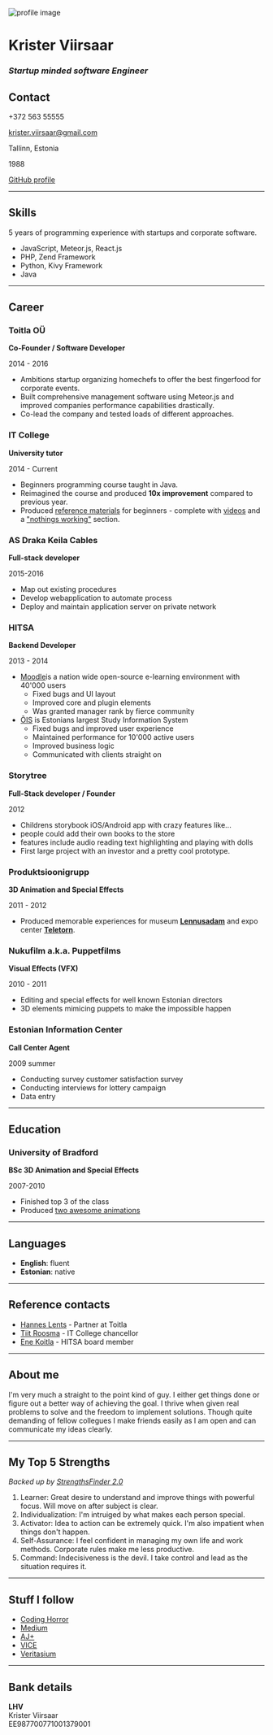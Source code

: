 <dic class="center">

![profile image](http://krister.ee/face.png)

# Krister Viirsaar
### *Startup minded software Engineer*

## Contact

+372 563 55555

krister.viirsaar@gmail.com

Tallinn, Estonia

1988

[GitHub profile](https://github.com/KristerV)

</div>

-----

## Skills

5 years of programming experience with startups and corporate software.

* JavaScript, Meteor.js, React.js
* PHP, Zend Framework
* Python, Kivy Framework
* Java

-----

## Career

### Toitla OÜ

**Co-Founder / Software Developer**

2014 - 2016

* Ambitions startup organizing homechefs to offer the best fingerfood for corporate events.
* Built comprehensive management software using Meteor.js and improved companies performance capabilities drastically.
* Co-lead the company and tested loads of different approaches.

### IT College

**University tutor**

2014 - Current

* Beginners programming course taught in Java.
* Reimagined the course and produced **10x improvement** compared to previous year.
* Produced [reference materials](http://i200.itcollege.ee/) for beginners - complete with [videos](http://i200.itcollege.ee/Videod) and a ["nothings working"](http://i200.itcollege.ee/hadaabi) section.

### AS Draka Keila Cables

**Full-stack developer**

2015-2016

* Map out existing procedures
* Develop webapplication to automate process
* Deploy and maintain application server on private network

### HITSA

**Backend Developer**

2013 - 2014

* [Moodle](https://moodle.hitsa.ee/)is a nation wide open-source e-learning environment with 40'000 users
    * Fixed bugs and UI layout
    * Improved core and plugin elements
    * Was granted manager rank by fierce community
* [ÕIS](https://itcollege.ois.ee/) is Estonians largest Study Information System
    * Fixed bugs and improved user experience
    * Maintained performance for 10'000 active users
    * Improved business logic
    * Communicated with clients straight on

### Storytree

**Full-Stack developer / Founder**

2012

* Childrens storybook iOS/Android app with crazy features like...
* people could add their own books to the store
* features include audio reading text highlighting and playing with dolls
* First large project with an investor and a pretty cool prototype.

### Produktsioonigrupp

**3D Animation and Special Effects**

2011 - 2012

* Produced memorable experiences for museum [**Lennusadam**](https://vimeo.com/48703751) and expo center [**Teletorn**](https://vimeo.com/48732518).

### Nukufilm a.k.a. Puppetfilms

**Visual Effects (VFX)**

2010 - 2011

* Editing and special effects for well known Estonian directors
* 3D elements mimicing puppets to make the impossible happen

### Estonian Information Center

**Call Center Agent**

2009 summer

* Conducting survey customer satisfaction survey
* Conducting interviews for lottery campaign
* Data entry

-----

## Education

### University of Bradford

**BSc 3D Animation and Special Effects**

2007-2010

* Finished top 3 of the class
* Produced [two awesome animations](https://vimeo.com/search?q=krister+viirsaar)

-----

## Languages

* **English**: fluent
* **Estonian**: native

-----

## Reference contacts

* [Hannes Lents](https://www.linkedin.com/in/hanneslents) - Partner at Toitla
* [Tiit Roosma](http://www.itcollege.ee/it-kolledz/) - IT College chancellor
* [Ene Koitla](http://www.hitsa.ee/sihtasutusest/tootajad) - HITSA board member

-----

## About me

I'm very much a straight to the point kind of guy. I either get things done or figure out a better way of achieving the goal. I thrive when given real problems to solve and the freedom to implement solutions. Though quite demanding of fellow collegues I make friends easily as I am open and can communicate my ideas clearly.

-----

## My Top 5 Strengths

*Backed up by [StrengthsFinder 2.0](http://strengths.gallup.com/110440/About-StrengthsFinder-20.aspx)*

1. Learner: Great desire to understand and improve things with powerful focus. Will move on after subject is clear.
1. Individualization: I'm intruiged by what makes each person special.
1. Activator: Idea to action can be extremely quick. I'm also impatient when things don't happen.
1. Self-Assurance: I feel confident in managing my own life and work methods. Corporate rules make me less productive.
1. Command: Indecisiveness is the devil. I take control and lead as the situation requires it.

-----

## Stuff I follow

* [Coding Horror](http://blog.codinghorror.com/)
* [Medium](https://medium.com/)
* [AJ+](https://www.youtube.com/channel/UCV3Nm3T-XAgVhKH9jT0ViRg)
* [VICE](https://www.youtube.com/channel/UCn8zNIfYAQNdrFRrr8oibKw)
* [Veritasium](https://www.youtube.com/channel/UCHnyfMqiRRG1u-2MsSQLbXA)

-----

## Bank details

**LHV**  
Krister Viirsaar  
EE987700771001379001
